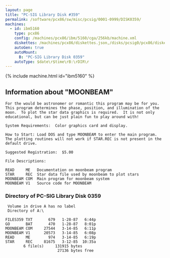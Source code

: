 ```yaml
---
layout: page
title: "PC-SIG Library Disk #359"
permalink: /software/pcx86/sw/misc/pcsig/0001-0999/DISK0359/
machines:
  - id: ibm5160
    type: pcx86
    config: /machines/pcx86/ibm/5160/cga/256kb/machine.xml
    diskettes: /machines/pcx86/diskettes.json,/disks/pcsig0/pcx86/diskettes.json
    autoGen: true
    autoMount:
      B: "PC-SIG Library Disk 0359"
    autoType: $date\r$time\rB:\rDIR\r
---
```


{% include machine.html id="ibm5160" %}

## Information about "MOONBEAM"

    For the would be astronomer or romantic this program may be for you.
    This program determines the phase, position, and illumination of the
    moon.  To plot the star data graphics is required.  It is not only
    educational, but can be just plain fun to play around with!
    
    System Requirements:  Color graphics card and display.
    
    How to Start: Load DOS and type MOONBEAM to enter the main program.
    The plotting routines will not work if STAR.REC is not present in the
    default drive.
    
    Suggested Registration:  $5.00
    
    File Descriptions:
    
    READ     ME   Documentation on moonbeam program
    STAR     REC  Star data file used by moonbeam to plot stars
    MOONBEAM COM  Main program for moonbeam system
    MOONBEAM V1   Source code for MOONBEAM

### Directory of PC-SIG Library Disk 0359

     Volume in drive A has no label
     Directory of A:\

    FILES359 TXT       679   1-28-87   6:44p
    GO       BAT       470   1-28-87   8:01p
    MOONBEAM COM     27544   3-14-85   6:11p
    MOONBEAM V1      20573   3-14-85   6:08p
    READ     ME        974   3-14-85   6:19p
    STAR     REC     81675   3-12-85  10:35a
            6 file(s)     131915 bytes
                           27136 bytes free
